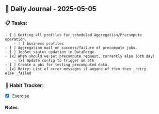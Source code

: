 ## 📝 Daily Journal - 2025-05-05

### 📋 Tasks:
	- [ ] Getting all profiles for scheduled Aggregation/Precompute operation.
		- [ ] business profiles 
	- [ ] Aggregation mail on success/failure of precompute jobs.
	- [ ] JobSet status updation in DataForge.
	- [x] When should we set precompute request, currently also (6th day)
		- [x] Update config to trigger on 5th
	- [ ] Create a pbi for testing precomputed data.
	- [x] Retry: List of error messages if anyone of them then _retry. else _failed

### 🔁 Habit Tracker:
- [x] Exercise

#### Notes:

